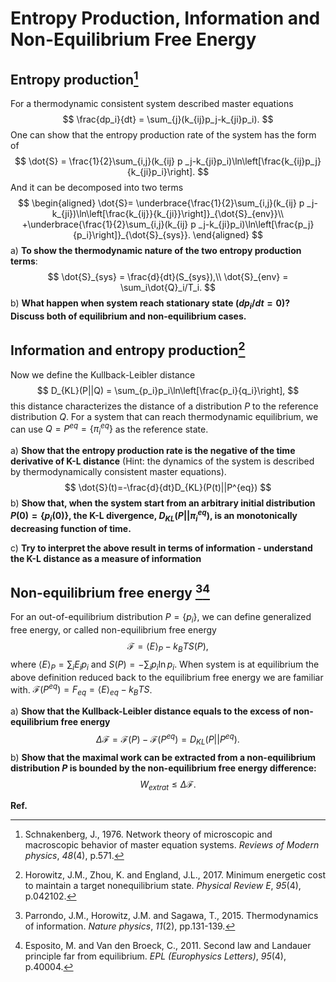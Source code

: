 # Entropy Production, Information and Non-Equilibrium Free Energy

## Entropy production[^1]

For a thermodynamic consistent system described master equations
$$
\frac{dp_i}{dt} = \sum_{j}(k_{ij}p_j-k_{ji}p_i).
$$
One can show that the entropy production rate of the system has the form of
$$
\dot{S} = \frac{1}{2}\sum_{i,j}(k_{ij} p _j-k_{ji}p_i)\ln\left[\frac{k_{ij}p_j}{k_{ji}p_i}\right].
$$
And it can be decomposed into two terms
$$
\begin{aligned}
\dot{S}=
\underbrace{\frac{1}{2}\sum_{i,j}(k_{ij} p _j-k_{ji})\ln\left[\frac{k_{ij}}{k_{ji}}\right]}_{\dot{S}_{env}}\\
+\underbrace{\frac{1}{2}\sum_{i,j}(k_{ij} p _j-k_{ji}p_i)\ln\left[\frac{p_j}{p_i}\right]}_{\dot{S}_{sys}}.
\end{aligned}
$$
a) **To show the thermodynamic nature of the two entropy production terms**:
$$
\dot{S}_{sys} = \frac{d}{dt}(S_{sys}),\\
\dot{S}_{env} = \sum_i\dot{Q}_i/T_i.
$$
b) **What happen when system reach stationary state ($dp_i/dt=0$)? Discuss  both of equilibrium and non-equilibrium cases.**

## Information and entropy production[^2]

Now we define the Kullback-Leibler distance 
$$
D_{KL}(P||Q) = \sum_{p_i}p_i\ln\left[\frac{p_i}{q_i}\right],
$$
this distance characterizes the distance of a distribution $P$ to the reference distribution $Q$. For a system that can reach thermodynamic equilibrium, we can use $Q=P^{eq}=\{\pi_i^{eq}\}$ as the reference state. 

a) **Show that the entropy production rate is the negative of the time derivative of K-L distance** (Hint: the dynamics of the system is described by thermodynamically consistent master equations).
$$
\dot{S}(t)=-\frac{d}{dt}D_{KL}(P(t)||P^{eq})
$$
b) **Show that, when the system start from an arbitrary initial distribution $P(0)=\{p_i(0)\}$, the K-L divergence, $D_{KL}(P||\pi_i^{eq})$,  is an monotonically decreasing function of time.** 

c) **Try to interpret the above result in terms of information - understand the K-L distance as a measure of information**



## Non-equilibrium free energy [^3][^4]

For an out-of-equilibrium distribution $P=\{p_i\}$, we can define generalized free energy, or called non-equilibrium free energy
$$
\mathcal{F} = \langle E\rangle_P-k_BTS(P),
$$
where $\langle E\rangle_{P}=\sum_i E_ip_i$ and $S(P) = -\sum_i p_i\ln p_i$.  When system is at equilibrium the above definition reduced back to the equilibrium free energy we are familiar with. $\mathcal{F}(P^{eq})=F_{eq}=\langle E\rangle_{eq}-k_BTS$. 

a) **Show that the Kullback-Leibler distance equals to the excess of non-equilibrium free energy**
$$
\Delta \mathcal{F} = \mathcal{F}(P)-\mathcal{F}(P^{eq})=D_{KL}(P||P^{eq}).
$$
b) **Show that the maximal work can be extracted from a non-equilibrium distribution $P$ is bounded by the non-equilibrium free energy difference:**
$$
W_{extrat} \leq  \Delta\mathcal{F}.
$$

**Ref.**

[^1]: Schnakenberg, J., 1976. Network theory of microscopic and macroscopic behavior of master equation systems. *Reviews of Modern physics*, *48*(4), p.571.

[^2]: Horowitz, J.M., Zhou, K. and England, J.L., 2017. Minimum energetic cost to maintain a target nonequilibrium state. *Physical Review E*, *95*(4), p.042102.

[^3]: Parrondo, J.M., Horowitz, J.M. and Sagawa, T., 2015. Thermodynamics of information. *Nature physics*, *11*(2), pp.131-139.
[^4]: Esposito, M. and Van den Broeck, C., 2011. Second law and Landauer principle far from equilibrium. *EPL (Europhysics Letters)*, *95*(4), p.40004.